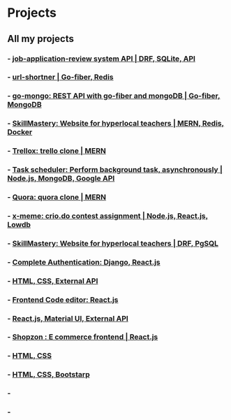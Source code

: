 # Projects
## All my projects

### - [job-application-review system API | DRF, SQLite, API](https://github.com/akshay1027/job-application-review)
### - [url-shortner | Go-fiber, Redis](https://github.com/akshay1027/url-shortner)
### - [go-mongo: REST API with go-fiber and mongoDB | Go-fiber, MongoDB](https://github.com/akshay1027/go-mongodb)
### - [SkillMastery: Website for hyperlocal teachers | MERN, Redis, Docker](https://github.com/akshay1027/SkillMastery)
### - [Trellox: trello clone | MERN](https://github.com/akshay1027/TrelloX)
### - [Task scheduler: Perform background task, asynchronously | Node.js, MongoDB, Google API](https://github.com/akshay1027/Task-Scheduler-NodeJS)
### - [Quora: quora clone | MERN](https://github.com/akshay1027/Quora)
### - [x-meme: crio.do contest assignment | Node.js, React.js, Lowdb](https://github.com/akshay1027/x-meme)
### - [SkillMastery: Website for hyperlocal teachers | DRF, PgSQL](https://github.com/akshay1027/SkillMastery-API-DRF-PgSQL)
### - [Complete Authentication: Django, React.js](https://github.com/akshay1027/django-react-auth)
### - [HTML, CSS, External API](https://github.com/akshay1027/clever-amazon)
### - [Frontend Code editor: React.js](https://github.com/akshay1027/codeEditor_webdev)
### - [React.js, Material UI, External API](https://github.com/akshay1027/cricketliveapi)
### - [Shopzon : E commerce frontend | React.js](https://github.com/akshay1027/shopzon)
### - [HTML, CSS](https://github.com/akshay1027/Freelance-jewellery-website)
### - [HTML, CSS, Bootstarp](https://github.com/akshay1027/akshayrr)
### - []()
### - []()
